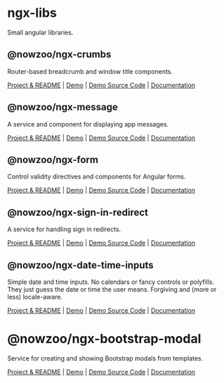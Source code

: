 # ngx-libs

Small angular libraries.

## @nowzoo/ngx-crumbs
Router-based breadcrumb and window title components.

[Project & README](https://github.com/nowzoo/ngx-libs/tree/master/projects/ngx-crumbs)
|
[Demo](https://nowzoo.github.io/ngx-libs/ngx-crumbs/)
|
[Demo Source Code](https://github.com/nowzoo/ngx-libs/tree/master/projects/ngx-crumbs-demo/src/app)
|
[Documentation](https://nowzoo.github.io/ngx-libs/ngx-crumbs/docs/)

## @nowzoo/ngx-message
A service and component for displaying app messages.

[Project & README](https://github.com/nowzoo/ngx-libs/tree/master/projects/ngx-message)
|
[Demo](https://nowzoo.github.io/ngx-libs/ngx-message/)
|
[Demo Source Code](https://github.com/nowzoo/ngx-libs/tree/master/projects/ngx-message-demo/src/app)
|
[Documentation](https://nowzoo.github.io/ngx-libs/ngx-message/docs/)

## @nowzoo/ngx-form

Control validity directives and components for Angular forms.

[Project & README](https://github.com/nowzoo/ngx-libs/tree/master/projects/ngx-form)
|
[Demo](https://nowzoo.github.io/ngx-libs/ngx-form/)
|
[Demo Source Code](https://github.com/nowzoo/ngx-libs/tree/master/projects/ngx-form-demo/src/app)
|
[Documentation](https://nowzoo.github.io/ngx-libs/ngx-form/docs/)


## @nowzoo/ngx-sign-in-redirect

A service for handling sign in redirects.

[Project & README](https://github.com/nowzoo/ngx-libs/tree/master/projects/ngx-sign-in-redirect)
|
[Demo](https://nowzoo.github.io/ngx-libs/ngx-sign-in-redirect/)
|
[Demo Source Code](https://github.com/nowzoo/ngx-libs/tree/master/projects/ngx-sign-in-redirect-demo/src/app)
|
[Documentation](https://nowzoo.github.io/ngx-libs/ngx-sign-in-redirect/docs/)

## @nowzoo/ngx-date-time-inputs

Simple date and time inputs. No calendars or fancy controls or polyfills. They just guess the date or time the user means. Forgiving and (more or less) locale-aware.

[Project & README](https://github.com/nowzoo/ngx-libs/tree/master/projects/ngx-date-time-inputs)
|
[Demo](https://nowzoo.github.io/ngx-libs/ngx-date-time-inputs/)
|
[Demo Source Code](https://github.com/nowzoo/ngx-libs/tree/master/projects/ngx-date-time-inputs-demo/src/app)
|
[Documentation](https://nowzoo.github.io/ngx-libs/ngx-date-time-inputs/docs/)

# @nowzoo/ngx-bootstrap-modal

Service for creating and showing Bootstrap modals from templates.

[Project & README](https://github.com/nowzoo/ngx-libs/tree/master/projects/ngx-bootstrap-modal)
|
[Demo](https://nowzoo.github.io/ngx-libs/ngx-bootstrap-modal/)
|
[Demo Source Code](https://github.com/nowzoo/ngx-libs/tree/master/projects/ngx-bootstrap-modal-demo/src/app)
|
[Documentation](https://nowzoo.github.io/ngx-libs/ngx-bootstrap-modal/docs/)
